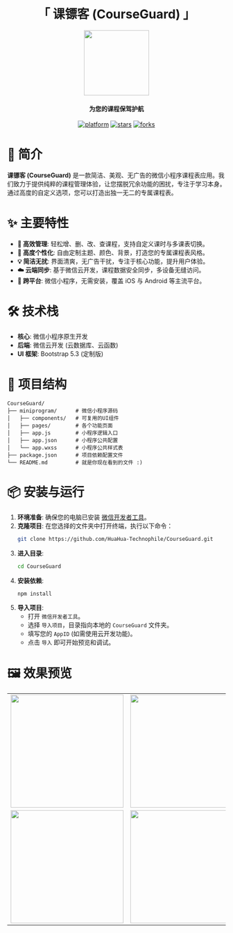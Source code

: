 <h1 align="center">「 课镖客 (CourseGuard) 」</h1>

<p align="center">
  <img src="https://imglink.win/image/2025/06/20/GhUxF.webp" width="150" />
</p>

<h4 align="center">为您的课程保驾护航</h4>

<p align="center">
    <a href="https://github.com/HuaHua-Technophile/CourseGuard"><img src="https://img.shields.io/badge/platform-微信小程序-green.svg" alt="platform"></a>
    <a href="https://github.com/HuaHua-Technophile/CourseGuard/stargazers"><img src="https://img.shields.io/github/stars/HuaHua-Technophile/CourseGuard" alt="stars"></a>
    <a href="https://github.com/HuaHua-Technophile/CourseGuard/network/members"><img src="https://img.shields.io/github/forks/HuaHua-Technophile/CourseGuard" alt="forks"></a>
</p>

# 📝 简介

**课镖客 (CourseGuard)** 是一款简洁、美观、无广告的微信小程序课程表应用。我们致力于提供纯粹的课程管理体验，让您摆脱冗余功能的困扰，专注于学习本身。通过高度的自定义选项，您可以打造出独一无二的专属课程表。

# ✨ 主要特性

- **🚀 高效管理**: 轻松增、删、改、查课程，支持自定义课时与多课表切换。
- **🎨 高度个性化**: 自由定制主题、颜色、背景，打造您的专属课程表风格。
- **💡 简洁无扰**: 界面清爽，无广告干扰，专注于核心功能，提升用户体验。
- **☁️ 云端同步**: 基于微信云开发，课程数据安全同步，多设备无缝访问。
- **📱 跨平台**: 微信小程序，无需安装，覆盖 iOS 与 Android 等主流平台。

# 🛠️ 技术栈

- **核心**: 微信小程序原生开发
- **后端**: 微信云开发 (云数据库、云函数)
- **UI 框架**: Bootstrap 5.3 (定制版)

# 📁 项目结构

```
CourseGuard/
├── miniprogram/      # 微信小程序源码
│   ├── components/   # 可复用的UI组件
│   ├── pages/        # 各个功能页面
│   ├── app.js        # 小程序逻辑入口
│   ├── app.json      # 小程序公共配置
│   └── app.wxss      # 小程序公共样式表
├── package.json      # 项目依赖配置文件
└── README.md         # 就是你现在看到的文件 :)
```

# 📦 安装与运行

1.  **环境准备**: 确保您的电脑已安装 [微信开发者工具](https://developers.weixin.qq.com/miniprogram/dev/devtools/download.html)。
2.  **克隆项目**: 在您选择的文件夹中打开终端，执行以下命令：
    ```bash
    git clone https://github.com/HuaHua-Technophile/CourseGuard.git
    ```
3.  **进入目录**:
    ```bash
    cd CourseGuard
    ```
4.  **安装依赖**:
    ```bash
    npm install
    ```
5.  **导入项目**:
    - 打开 `微信开发者工具`。
    - 选择 `导入项目`，目录指向本地的 `CourseGuard` 文件夹。
    - 填写您的 `AppID` (如需使用云开发功能)。
    - 点击 `导入` 即可开始预览和调试。

# 🖼️ 效果预览

<table>
  <tr>
    <td align="center" valign="top"><img src="https://imglink.win/image/2025/06/20/GhGu1.webp" width="260px"></td>
    <td align="center" valign="top"><img src="https://imglink.win/image/2025/06/20/Ghc4i.webp" width="260px"></td>
    <td align="center" valign="top"><img src="https://imglink.win/image/2025/06/20/Gh2X7.webp" width="260px"></td>
  </tr>
  <tr>
    <td align="center" valign="top"><img src="https://imglink.win/image/2025/06/20/Ghxmn.webp" width="260px"></td>
    <td align="center" valign="top"><img src="https://imglink.win/image/2025/06/20/GhtWQ.webp" width="260px"></td>
    <td>&nbsp;</td>
  </tr>
</table>
